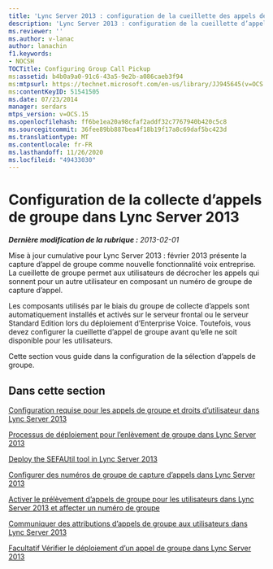 ```yaml
---
title: 'Lync Server 2013 : configuration de la cueillette des appels de groupe'
description: 'Lync Server 2013 : configuration de la cueillette d’appels de groupe.'
ms.reviewer: ''
ms.author: v-lanac
author: lanachin
f1.keywords:
- NOCSH
TOCTitle: Configuring Group Call Pickup
ms:assetid: b4b0a9a0-91c6-43a5-9e2b-a086caeb3f94
ms:mtpsurl: https://technet.microsoft.com/en-us/library/JJ945645(v=OCS.15)
ms:contentKeyID: 51541505
ms.date: 07/23/2014
manager: serdars
mtps_version: v=OCS.15
ms.openlocfilehash: ff6be1ea20a98cfaf2addf32c7767940b420c5c8
ms.sourcegitcommit: 36fee89bb887bea4f18b19f17a8c69daf5bc423d
ms.translationtype: MT
ms.contentlocale: fr-FR
ms.lasthandoff: 11/26/2020
ms.locfileid: "49433030"
---
```

# <a name="configuring-group-call-pickup-in-lync-server-2013"></a>Configuration de la collecte d’appels de groupe dans Lync Server 2013

<div data-xmlns="http://www.w3.org/1999/xhtml">

<div class="topic" data-xmlns="http://www.w3.org/1999/xhtml" data-msxsl="urn:schemas-microsoft-com:xslt" data-cs="https://msdn.microsoft.com/">

<div data-asp="https://msdn2.microsoft.com/asp">



</div>

<div id="mainSection">

<div id="mainBody">

<span> </span>

_**Dernière modification de la rubrique :** 2013-02-01_

Mise à jour cumulative pour Lync Server 2013 : février 2013 présente la capture d’appel de groupe comme nouvelle fonctionnalité voix entreprise. La cueillette de groupe permet aux utilisateurs de décrocher les appels qui sonnent pour un autre utilisateur en composant un numéro de groupe de capture d’appel.

Les composants utilisés par le biais du groupe de collecte d’appels sont automatiquement installés et activés sur le serveur frontal ou le serveur Standard Edition lors du déploiement d’Enterprise Voice. Toutefois, vous devez configurer la cueillette d’appel de groupe avant qu’elle ne soit disponible pour les utilisateurs.

Cette section vous guide dans la configuration de la sélection d’appels de groupe.

<div>

## <a name="in-this-section"></a>Dans cette section

[Configuration requise pour les appels de groupe et droits d’utilisateur dans Lync Server 2013](lync-server-2013-group-call-pickup-configuration-prerequisites-and-user-rights.md)

[Processus de déploiement pour l’enlèvement de groupe dans Lync Server 2013](lync-server-2013-deployment-process-for-group-call-pickup.md)

[Deploy the SEFAUtil tool in Lync Server 2013](lync-server-2013-deploy-the-sefautil-tool.md)

[Configurer des numéros de groupe de capture d’appels dans Lync Server 2013](lync-server-2013-configure-call-pickup-group-numbers.md)

[Activer le prélèvement d’appels de groupe pour les utilisateurs dans Lync Server 2013 et affecter un numéro de groupe](lync-server-2013-enable-group-call-pickup-for-users-and-assign-a-group-number.md)

[Communiquer des attributions d’appels de groupe aux utilisateurs dans Lync Server 2013](lync-server-2013-communicate-group-call-pickup-assignment-to-users.md)

[Facultatif Vérifier le déploiement d’un appel de groupe dans Lync Server 2013](lync-server-2013-optional-verify-the-group-call-pickup-deployment.md)

</div>

</div>

<span> </span>

</div>

</div>

</div>

